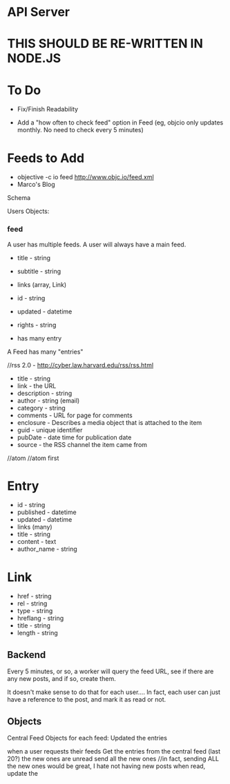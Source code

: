# API Server #

# THIS SHOULD BE RE-WRITTEN IN NODE.JS #

# To Do #

* Fix/Finish Readability

* Add a "how often to check feed" option in Feed (eg, objcio only updates monthly. No need to check every 5 minutes)


# Feeds to Add #
* objective -c io feed http://www.objc.io/feed.xml
* Marco's Blog






Schema

Users Objects:

### feed
A user has multiple feeds. A user will always have a main feed.

* title - string
* subtitle - string
* links (array, Link)
* id - string
* updated - datetime
* rights - string

* has many entry

A Feed has many "entries" 

//rss 2.0 - http://cyber.law.harvard.edu/rss/rss.html
* title - string
* link - the URL
* description - string
* author - string (email)
* category - string
* comments - URL for page for comments
* enclosure - Describes a media object that is attached to the item
* guid - unique identifier
* pubDate - date time for publication date
* source - the RSS channel the item came from

//atom //atom first
# Entry
* id - string
* published - datetime
* updated - datetime
* links (many)
* title - string
* content - text
* author_name - string



# Link
* href - string
* rel - string
* type - string
* hreflang - string
* title - string
* length - string

## Backend
Every 5 minutes, or so, a worker will query the feed URL, see if there are any new posts, and if so, create them.

It doesn't make sense to do that for each user.... In fact, each user can just have a reference to the post, and mark it as read or not.

## Objects
Central Feed Objects
for each feed:
	Updated the entries


when a user requests their feeds
	Get the entries from the central feed (last 20?)
	the new ones are unread
	send all the new ones
	//in fact, sending ALL the new ones would be great, I hate not having new posts
	when read, update the 
